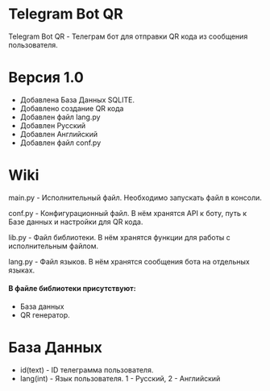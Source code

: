 # Telegram Bot QR
Telegram Bot QR - Телеграм бот для отправки QR кода из сообщения пользователя.

# Версия 1.0
* Добавлена База Данных SQLITE.
* Добавлено создание QR кода
* Добавлен файл lang.py
* Добавлен Русский
* Добавлен Английский
* Добавлен файл conf.py

# Wiki
main.py - Исполнительный файл. Необходимо запускать файл в консоли.

conf.py - Конфигурационный файл. В нём хранятся API к боту, путь к Базе данных и настройки для QR кода.

lib.py - Файл библиотеки. В нём хранятся функции для работы с исполнительным файлом.

lang.py - Файл языков. В нём хранятся сообщения бота на отдельных языках.

#### В файле библиотеки присутствуют:
* База данных
* QR генератор.

# База Данных
* id(text) - ID телеграмма пользователя.
* lang(int) - Язык пользователя.  1 - Русский, 2 - Английский
